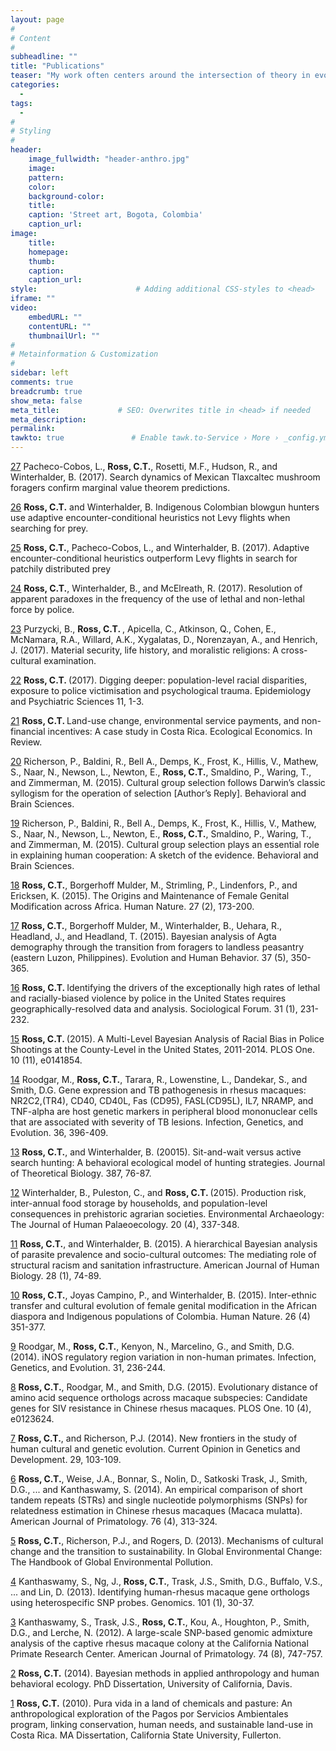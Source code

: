 ```yaml
---
layout: page
#
# Content
#
subheadline: ""
title: "Publications"
teaser: "My work often centers around the intersection of theory in evolution and ecology,  mathemathematical and statistical modeling, and applied anthropology. Links for bibtex citation, abstracts, preprint PDFs, and links to associated data and code are included for each publication."
categories:
  - 
tags:
  - 
#
# Styling
#
header:
    image_fullwidth: "header-anthro.jpg"
    image:
    pattern:
    color:
    background-color: 
    title:
    caption: 'Street art, Bogota, Colombia'
    caption_url:
image:
    title:
    homepage:
    thumb:
    caption:
    caption_url:
style:                      # Adding additional CSS-styles to <head>
iframe: ""
video:
    embedURL: ""
    contentURL: ""
    thumbnailUrl: ""
#
# Metainformation & Customization
#
sidebar: left
comments: true
breadcrumb: true
show_meta: false
meta_title:             # SEO: Overwrites title in <head> if needed
meta_description:
permalink:
tawkto: true               # Enable tawk.to-Service › More › _config.yml
---
```


[27][27] Pacheco-Cobos, L., <strong>Ross, C.T.</strong>, Rosetti, M.F., Hudson, R., and Winterhalder, B. (2017). Search dynamics of Mexican Tlaxcaltec mushroom foragers confirm marginal value theorem predictions. 

[26][26] <strong>Ross, C.T.</strong> and Winterhalder, B. Indigenous Colombian blowgun hunters use adaptive encounter-conditional heuristics not Levy flights when searching for prey.

[25][25] <strong>Ross, C.T.</strong>, Pacheco-Cobos, L., and Winterhalder, B. (2017). Adaptive encounter-conditional heuristics outperform Levy flights in search for patchily distributed prey

[24][24] <strong>Ross, C.T.</strong>, Winterhalder, B., and McElreath, R. (2017). Resolution of apparent paradoxes in the frequency of the use of lethal and non-lethal force by police. 

[23][23] Purzycki, B., <strong>Ross, C.T. </strong>, Apicella, C., Atkinson, Q., Cohen, E., McNamara, R.A., Willard, A.K., Xygalatas, D., Norenzayan, A., and Henrich, J. (2017). Material security, life history, and moralistic religions: A cross-cultural examination. 

[22][22] <strong>Ross, C.T. </strong> (2017). Digging deeper: population-level racial disparities, exposure to police victimisation and psychological trauma. Epidemiology and Psychiatric Sciences 11, 1-3.

[21][21] <strong>Ross, C.T. </strong>Land-use change, environmental service payments, and non-financial incentives: A case study in Costa Rica. Ecological Economics. In Review.

[20][20] Richerson, P., Baldini, R., Bell A., Demps, K., Frost, K., Hillis, V., Mathew, S., Naar, N., Newson, L., Newton, E., <strong>Ross, C.T.</strong>, Smaldino, P., Waring, T., and Zimmerman, M. (2015). Cultural group selection follows Darwin’s classic syllogism for the operation of selection [Author’s Reply]. Behavioral and Brain Sciences.

[19][19] Richerson, P., Baldini, R., Bell A., Demps, K., Frost, K., Hillis, V., Mathew, S., Naar, N., Newson, L., Newton, E., <strong>Ross, C.T.</strong>, Smaldino, P., Waring, T., and Zimmerman, M. (2015). Cultural group selection plays an essential role in explaining human cooperation: A sketch of the evidence. Behavioral and Brain Sciences.

[18][18] <strong>Ross, C.T.</strong>, Borgerhoff Mulder, M., Strimling, P., Lindenfors, P., and Ericksen, K. (2015). The Origins and Maintenance of Female Genital Modification across Africa. Human Nature. 27 (2), 173-200. 

[17][17] <strong>Ross, C.T.</strong>, Borgerhoff Mulder, M., Winterhalder, B., Uehara, R., Headland, J., and Headland, T. (2015). Bayesian analysis of Agta demography through the transition from foragers to landless peasantry (eastern Luzon, Philippines). Evolution and Human Behavior.  37 (5), 350-365.

[16][16] <strong>Ross, C.T. </strong>Identifying the drivers of the exceptionally high rates of lethal and racially-biased violence by police in the United States requires geographically-resolved data and analysis. Sociological Forum. 31 (1), 231-232.

[15][15] <strong>Ross, C.T. </strong>(2015). A Multi-Level Bayesian Analysis of Racial Bias in Police Shootings at the County-Level in the United States, 2011-2014. PLOS One. 10 (11), e0141854.

[14][14] Roodgar, M., <strong>Ross, C.T.</strong>, Tarara, R., Lowenstine, L., Dandekar, S., and Smith, D.G. Gene expression and TB pathogenesis in rhesus macaques: NR2C2,(TR4), CD40, CD40L, Fas (CD95), FASL(CD95L), IL7, NRAMP, and TNF-alpha are host genetic markers in peripheral blood mononuclear cells that are associated with severity of TB lesions. Infection, Genetics, and Evolution. 36, 396-409.

[13][13] <strong>Ross, C.T.</strong>, and Winterhalder, B. (20015). Sit-and-wait versus active search hunting: A behavioral ecological model of hunting strategies. Journal of Theoretical Biology. 387, 76-87.

[12][12] Winterhalder, B., Puleston, C., and <strong>Ross, C.T. </strong>(2015). Production risk, inter-annual food storage by households, and population-level consequences in prehistoric agrarian societies. Environmental Archaeology: The Journal of Human Palaeoecology. 20 (4), 337-348.

[11][11] <strong>Ross, C.T.</strong>, and Winterhalder, B. (2015). A hierarchical Bayesian analysis of parasite prevalence and socio-cultural outcomes: The mediating role of structural racism and sanitation infrastructure. American Journal of Human Biology. 28 (1), 74-89.

[10][10] <strong>Ross, C.T.</strong>, Joyas Campino, P., and Winterhalder, B. (2015). Inter-ethnic transfer and cultural evolution of female genital modification in the African diaspora and Indigenous populations of Colombia. Human Nature. 26 (4) 351-377.

[9][9] Roodgar, M., <strong>Ross, C.T.</strong>, Kenyon, N., Marcelino, G., and Smith, D.G. (2014). iNOS regulatory region variation in non-human primates. Infection, Genetics, and Evolution. 31, 236-244.

[8][8] <strong>Ross, C.T.</strong>, Roodgar, M., and Smith, D.G. (2015). Evolutionary distance of amino acid
sequence orthologs across macaque subspecies: Candidate genes for SIV resistance in Chinese rhesus macaques. PLOS One. 10 (4), e0123624. 

[7][7] <strong>Ross, C.T.</strong>, and Richerson, P.J. (2014). New frontiers in the study of human cultural and
genetic evolution. Current Opinion in Genetics and Development.  29, 103-109.

[6][6] <strong>Ross, C.T.</strong>, Weise, J.A., Bonnar, S., Nolin, D., Satkoski Trask, J., Smith, D.G., ... and Kanthaswamy, S. (2014). An empirical comparison of short tandem repeats (STRs) and single nucleotide polymorphisms (SNPs) for relatedness estimation in Chinese rhesus macaques (Macaca mulatta). American Journal of Primatology. 76 (4), 313-324.

[5][5] <strong>Ross, C.T.</strong>, Richerson, P.J., and Rogers, D. (2013). Mechanisms of cultural change and the transition to sustainability. In Global Environmental Change: The Handbook of Global Environmental Pollution. 

[4][4] Kanthaswamy, S., Ng, J., <strong>Ross, C.T.</strong>, Trask, J.S., Smith, D.G., Buffalo, V.S., ... and Lin, D. (2013). Identifying human-rhesus macaque gene orthologs using heterospecific SNP probes. Genomics.  101 (1), 30-37.

[3][3] Kanthaswamy, S., Trask, J.S., <strong>Ross, C.T.</strong>, Kou, A., Houghton, P., Smith, D.G., and
Lerche, N. (2012). A large-scale SNP-based genomic admixture analysis of the captive rhesus macaque colony at the California National Primate Research Center. American Journal of Primatology. 74 (8), 747-757.

[2][2] <strong>Ross, C.T.</strong> (2014). Bayesian methods in applied anthropology and human behavioral ecology. PhD Dissertation, University of California, Davis. 

[1][1] <strong>Ross, C.T.</strong> (2010). Pura vida in a land of chemicals and pasture: An anthropological exploration of the Pagos por Servicios Ambientales program, linking conservation, human needs, and sustainable land-use in Costa Rica. MA Dissertation, California State University, Fullerton.

 [1]: http://codytross.com/publications/puravida/
 [2]: http://codytross.com/publications/dissertation/
 [3]: http://codytross.com/publications/admixture/
 [4]: http://codytross.com/publications/orthologs/
 [5]: http://codytross.com/publications/sustain/
 [6]: http://codytross.com/publications/relatedness/
 [7]: http://codytross.com/publications/geneculture/
 [8]: http://codytross.com/publications/siv/
 [9]: http://codytross.com/publications/inos/ 
 [10]: http://codytross.com/publications/fgmocolombia/
 [11]: http://codytross.com/publications/parasites/
 [12]: http://codytross.com/publications/storage/
 [13]: http://codytross.com/publications/swas/
 [14]: http://codytross.com/publications/tb/
 [15]: http://codytross.com/publications/shoot/
 [16]: http://codytross.com/publications/violence/
 [17]: http://codytross.com/publications/agta/
 [18]: http://codytross.com/publications/oumodels/
 [19]: http://codytross.com/publications/cooperation/
 [20]: http://codytross.com/publications/cooperationreply/
 [21]: http://codytross.com/publications/psa/
 [22]: http://codytross.com/publications/diggingdeeper/
 [23]: http://codytross.com/publications/religiosity/
 [24]: http://codytross.com/publications/policemodel/
 [25]: http://codytross.com/publications/levy/
 [26]: http://codytross.com/publications/embera/
 [27]: http://codytross.com/publications/mushrooming/
